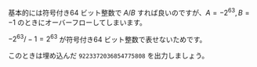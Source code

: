 基本的には符号付き$64$ ビット整数で $A / B$ すれば良いのですが、$A = -2^{63}, B = -1$ のときにオーバーフローしてしまいます。

$-2^{63}/-1 = 2^{63}$ が符号付き$64$ ビット整数で表せないためです。

このときは埋め込んだ `9223372036854775808` を出力しましょう。